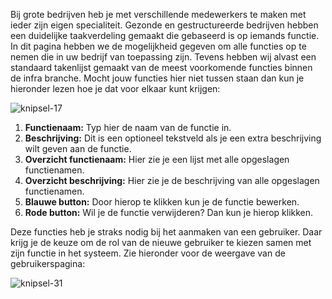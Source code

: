 Bij grote bedrijven heb je met verschillende medewerkers te maken met ieder zijn eigen specialiteit. Gezonde en gestructureerde bedrijven hebben een duidelijke taakverdeling gemaakt die gebaseerd is op iemands functie. In dit pagina hebben we de mogelijkheid gegeven om alle functies op te nemen die in uw bedrijf van toepassing zijn. Tevens hebben wij alvast een standaard takenlijst gemaakt van de meest voorkomende functies binnen de infra branche. Mocht jouw functies hier niet tussen staan dan kun je hieronder lezen hoe je dat voor elkaar kunt krijgen:

![knipsel-17](https://user-images.githubusercontent.com/95087870/149656846-2644a7d5-7707-4b8f-9253-f139f6c89f09.PNG)

1. **Functienaam:** Typ hier de naam van de functie in.
2. **Beschrijving:** Dit is een optioneel tekstveld als je een extra beschrijving wilt geven aan de functie.
3. **Overzicht functienaam:** Hier zie je een lijst met alle opgeslagen functienamen.
4. **Overzicht beschrijving:** Hier zie je de beschrijving van alle opgeslagen functienamen.
5. **Blauwe button:** Door hierop te klikken kun je de functie bewerken.
6. **Rode button:** Wil je de functie verwijderen? Dan kun je hierop klikken.

Deze functies heb je straks nodig bij het aanmaken van een gebruiker. Daar krijg je de keuze om de rol van de nieuwe gebruiker te kiezen samen met zijn functie in het systeem. Zie hieronder voor de weergave van de gebruikerspagina:

![knipsel-31](https://user-images.githubusercontent.com/95087870/151680995-4ad13e26-7fe5-4453-91e9-05207bad9e34.png)
